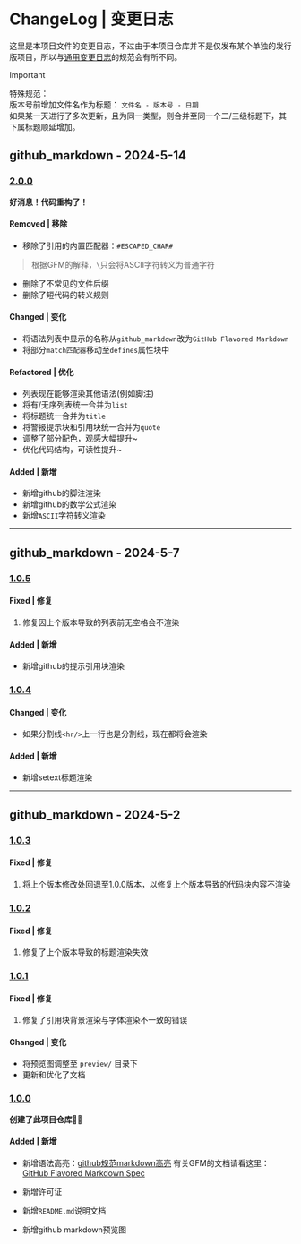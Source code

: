# ChangeLog | 变更日志

这里是本项目文件的变更日志，不过由于本项目仓库并不是仅发布某个单独的发行版项目，所以与[通用变更日志](https://common-changelog.org)的规范会有所不同。

> [!IMPORTANT]
> 特殊规范：  
> 版本号前增加文件名作为标题： `文件名 - 版本号 - 日期`  
> 如果某一天进行了多次更新，且为同一类型，则合并至同一个二/三级标题下，其下属标题顺延增加。

## github_markdown - 2024-5-14
### [2.0.0](https://github.com/guobao2333/MT-syntax-highlight/commit/792634d)
**好消息！代码重构了！**

#### Removed | 移除

- 移除了引用的内置匹配器：`#ESCAPED_CHAR#`
> 根据GFM的解释，`\`只会将ASCII字符转义为普通字符

- 删除了不常见的文件后缀
- 删除了短代码的转义规则

#### Changed | 变化

* 将语法列表中显示的名称从`github_markdown`改为`GitHub Flavored Markdown`
* 将部分`match匹配器`移动至`defines`属性块中

#### Refactored | 优化

* 列表现在能够渲染其他语法(例如脚注)
* 将有/无序列表统一合并为`list`
* 将标题统一合并为`title`
* 将警报提示块和引用块统一合并为`quote`
* 调整了部分配色，观感大幅提升~
* 优化代码结构，可读性提升~

#### Added | 新增

+ 新增github的脚注渲染
+ 新增github的数学公式渲染
+ 新增`ASCII`字符转义渲染

---
## github_markdown - 2024-5-7
### [1.0.5](https://github.com/guobao2333/MT-syntax-highlight/commit/ddf18a0)
#### Fixed | 修复

1. 修复因上个版本导致的列表前无空格会不渲染

#### Added | 新增

+ 新增github的提示引用块渲染

### [1.0.4](https://github.com/guobao2333/MT-syntax-highlight/commit/39a1506)
#### Changed | 变化

* 如果分割线`<hr/>`上一行也是分割线，现在都将会渲染

#### Added | 新增

+ 新增setext标题渲染

---
## github_markdown - 2024-5-2
### [1.0.3](https://github.com/guobao2333/MT-syntax-highlight/commit/76c1f9a)
#### Fixed | 修复

1. 将上个版本修改处回退至1.0.0版本，以修复上个版本导致的代码块内容不渲染

### [1.0.2](https://github.com/guobao2333/MT-syntax-highlight/commit/f3f0913)
#### Fixed | 修复

1. 修复了上个版本导致的标题渲染失效

### [1.0.1](https://github.com/guobao2333/MT-syntax-highlight/commit/4411307)
#### Fixed | 修复

1. 修复了引用块背景渲染与字体渲染不一致的错误

#### Changed | 变化

* 将预览图调整至 `preview/` 目录下
* 更新和优化了文档

### [1.0.0](https://github.com/guobao2333/MT-syntax-highlight/commit/cf23fc0)

**创建了此项目仓库**👍🏻

#### Added | 新增

+ 新增语法高亮：[github规范markdown高亮](mtsx/github_markdown.mtsx)
  有关GFM的文档请看这里：[GitHub Flavored Markdown Spec](https://github.github.com/gfm)

+ 新增许可证
+ 新增`README.md`说明文档
+ 新增github markdown预览图
